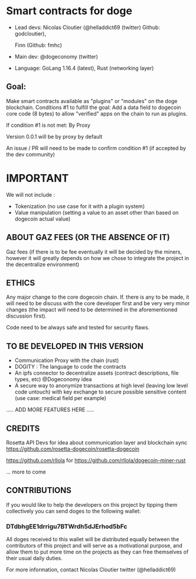 # Smart contracts for doge 

- Lead devs: 
    Nicolas Cloutier (@helladdict69 (twitter) Github: godcloutier), 
    
    Finn (Github: fmhc)
    

- Main dev: @dogeconomy (twitter)

- Language: GoLang 1.16.4 (latest), Rust (networking layer)

## Goal: 

Make smart contracts available as "plugins" or "modules" on the doge blockchain. Conditions #1 to fulfill the goal: Add a data field to dogecoin core code (8 bytes) to allow "verified" apps on the chain to run as plugins.

If condition #1 is not met: By Proxy

Version 0.0.1 will be by proxy by default

An issue / PR will need to be made to confirm condition #1 (if accepted by the dev community)

# IMPORTANT

We will not include :

- Tokenization (no use case for it with a plugin system)
- Value manipulation (setting a value to an asset other than based on dogecoin actual value)

## ABOUT GAZ FEES (OR THE ABSENCE OF IT)

Gaz fees (if there is to be fee eventually it will be decided by the miners, however it will greatly depends on how we chose to integrate the project in the decentralize environment)


## ETHICS

Any major change to the core dogecoin chain. If. there is any to be made, it will need to be discuss with the core developer first and be very very minor changes (the impact will need to be determined in the aforementioned discussion first).

Code need to be always safe and tested for security flaws.

## TO BE DEVELOPED IN THIS VERSION

- Communication Proxy with the chain (rust)
- DOGITY : The language to code the contracts
- An ipfs connector to decentralize assets (contract descriptions, file types, etc) @Dogeconomy idea
- A secure way to anonymize transactions at high level (leaving low level code untouch) with key exchange to secure possible sensitive content (use case: medical field per example)

..... ADD MORE FEATURES HERE .....


## CREDITS

Rosetta API Devs for idea about communication layer and blockchain sync https://github.com/rosetta-dogecoin/rosetta-dogecoin

https://github.com/rllola for https://github.com/rllola/dogecoin-miner-rust

... more to come



## CONTRIBUTIONS

If you would like to help the developers on this project by tipping them collectively you can send doges to the following wallet:
### DTdbhgEE1drrigu7BTWrdh5dJErhod5bFc

All doges received to this wallet will be distributed equally between the contributors of this project and will serve as a motivational purpose, and allow them to put more time on the projects as they can free themselves of their usual daily duties.

For more information, contact Nicolas Cloutier twitter (@helladdict69)



